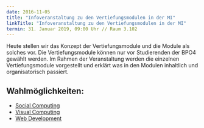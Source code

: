 ```yaml
---
date: 2016-11-05
title: "Infoveranstaltung zu den Vertiefungsmodulen in der MI"
linkTitle: "Infoveranstaltung zu den Vertiefungsmodulen in der MI"
termin: 31. Januar 2019, 09:00 Uhr // Raum 3.102
---
```

Heute stellen wir das Konzept der Vertiefungsmodule und die Module als solches vor. Die Vertiefungsmodule können nur vor Studierenden der BPO4 gewählt werden. Im Rahmen der Veranstaltung werden die einzelnen Vertiefungsmodule vorgestellt und erklärt was in den Modulen inhaltlich und organisatorisch passiert.

## Wahlmöglichkeiten:
- [Social Computing](/study/bachelor/moduls/ba_vertiefung_socialcomputing/)
- [Visual Computing](/study/bachelor/moduls/ba_vertiefung-visual-computing/)
- [Web Development](/study/bachelor/moduls/ba_vertiefung-web_development/)
